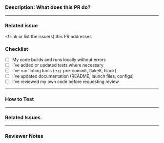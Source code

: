 ###  Description: What does this PR do?
<!-- A short summary of the changes introduced in this pull request -->

---
### Related issue
<! link or list the issue(s) this PR addresses
###  Checklist
- [ ] My code builds and runs locally without errors
- [ ] I’ve added or updated tests where necessary
- [ ] I’ve run linting tools (e.g. pre-commit, flake8, black)
- [ ] I’ve updated documentation (README, launch files, configs)
- [ ] I’ve reviewed my own code before requesting review

---

###  How to Test
<!-- Add steps to test this PR manually or commands to run -->

---

###  Related Issues
<!-- e.g., Fixes #12, Closes #34 -->

---

### Reviewer Notes
<!-- Optional: anything you'd like the reviewer to pay extra attention to -->
